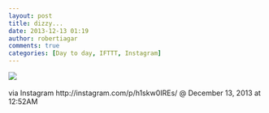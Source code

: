 ```yaml
---
layout: post
title: dizzy...
date: 2013-12-13 01:19
author: robertiagar
comments: true
categories: [Day to day, IFTTT, Instagram]
---
```

<div><img src='http://distilleryimage4.s3.amazonaws.com/085ce0d8638011e3af6b0a14a7079868_8.jpg' /><br /><br /><div>via Instagram http://instagram.com/p/h1skw0IREs/ @ December 13, 2013 at 12:52AM</div><br /></div>
